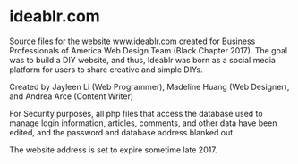 # ideablr.com  
Source files for the website www.ideablr.com created for Business Professionals of America Web Design Team (Black Chapter 2017). The goal was to build a DIY website, and thus, Ideablr was born as a social media platform for users to share creative and simple DIYs.  
  
Created by Jayleen Li (Web Programmer), Madeline Huang (Web Designer), and Andrea Arce (Content Writer)  
  
For Security purposes, all php files that access the database used to manage login information, articles, comments, and other data have been edited, and the password and database address blanked out.  
  
The website address is set to expire sometime late 2017.  
